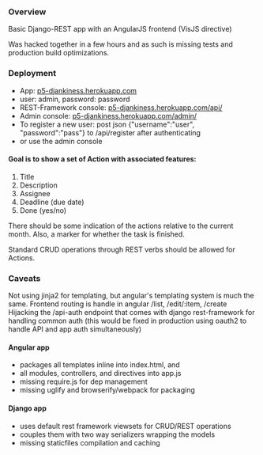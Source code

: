 ### Overview

Basic Django-REST app with an AngularJS frontend (VisJS directive)

Was hacked together in a few hours and as such is missing tests and production build optimizations.

### Deployment

- App: [p5-djankiness.herokuapp.com](http://p5-djankiness.herokuapp.com)
- user: admin, password: password
- REST-Framework console: [p5-djankiness.herokuapp.com/api/](http://p5-djankiness.herokuapp.com/api/)
- Admin console: [p5-djankiness.herokuapp.com/admin/](http://p5-djankiness.herokuapp.com/admin/)
- To register a new user: post json {"username":"user", "password":"pass"} to /api/register after authenticating
- or use the admin console

#### Goal is to show a set of Action with associated features:

1. Title
2. Description
3. Assignee
4. Deadline (due date)
5. Done (yes/no)

There should be some indication of the actions relative to the current month.
Also, a marker for whether the task is finished.

Standard CRUD operations through REST verbs should be allowed for Actions.


### Caveats

Not using jinja2 for templating, but angular's templating system is much the same.
Frontend routing is handle in angular /list, /edit/:item, /create 
Hijacking the /api-auth endpoint that comes with django rest-framework for handling common auth (this would be fixed in production using oauth2 to handle API and app auth simultaneously)

#### Angular app 
- packages all templates inline into index.html, and 
- all modules, controllers, and directives into app.js
- missing require.js for dep management
- missing uglify and browserify/webpack for packaging

#### Django app
- uses default rest framework viewsets for CRUD/REST operations
- couples them with two way serializers wrapping the models
- missing staticfiles compilation and caching
